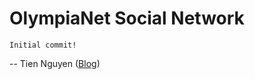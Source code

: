 ﻿OlympiaNet Social Network
=========================

    Initial commit!

--
Tien Nguyen ([Blog](http://lilylnx.wordpress.com/))